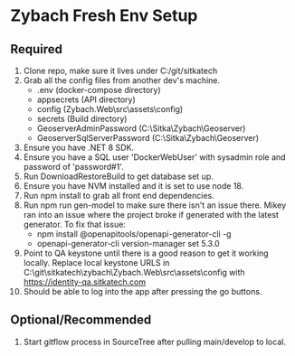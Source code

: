# Zybach Fresh Env Setup
## Required
1. Clone repo, make sure it lives under C:/git/sitkatech
2. Grab all the config files from another dev's machine.
	- .env (docker-compose directory)
	- appsecrets (API directory)
	- config (Zybach.Web\src\assets\config)
	- secrets (Build directory)
    - GeoserverAdminPassword (C:\Sitka\Zybach\Geoserver)
    - GeoserverSqlServerPassword (C:\Sitka\Zybach\Geoserver)
3. Ensure you have .NET 8 SDK.
4. Ensure you have a SQL user 'DockerWebUser' with sysadmin role and password of 'password#1'.
5. Run DownloadRestoreBuild to get database set up.
6. Ensure you have NVM installed and it is set to use node 18.
7. Run npm install to grab all front end dependencies. 
8. Run npm run gen-model to make sure there isn't an issue there. Mikey ran into an issue where the project broke if generated with the latest generator. To fix that issue:
	- npm install @openapitools/openapi-generator-cli -g
	- openapi-generator-cli version-manager set 5.3.0
9. Point to QA keystone until there is a good reason to get it working locally. Replace local keystone URLS in C:\git\sitkatech\zybach\Zybach.Web\src\assets\config with https://identity-qa.sitkatech.com
10. Should be able to log into the app after pressing the go buttons.

## Optional/Recommended
1. Start gitflow process in SourceTree after pulling main/develop to local.